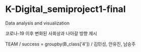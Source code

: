 # K-Digital_semiproject1-final
Data analysis and visualization

코로나-19 이후 변화된 사회상과 나아갈 방향 제시

TEAM / success = groupby(B_class['4']) / 김민성, 안유진, 남승주
